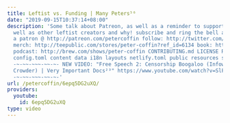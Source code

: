 ```yaml
---
title: Leftist vs. Funding | Many Peters⁵⁶
date: "2019-09-15T10:37:14+08:00"
description: 'Some talk about Patreon, as well as a reminder to support myself as
  well as other leftist creators and why! subscribe and ring the bell and/or become
  a patron @ http://patreon.com/petercoffin follow: http://twitter.com/petercoffin
  merch: http://teepublic.com/stores/peter-coffin?ref_id=6134 book: http://amzn.to/32aT4FJ
  podcast: http://brew.com/shows/peter-coffin CONTRIBUTING.md LICENSE README.md archetypes
  config.toml content data i18n layouts netlify.toml public resources scripts static
  -~-~~-~~~-~~-~- NEW VIDEO: "Free Speech 2: Censorship Boogaloo (Infowars, Steven
  Crowder) | Very Important Docs²³" https://www.youtube.com/watch?v=SlFdykutQ0g&list=PL9oHQnEByWyXObkJN9YYQS9hxBjpN8RLG
  -~-~~-~~~-~~-~-'
url: /petercoffin/6epq5DG2uXQ/
providers:
  youtube:
    id: 6epq5DG2uXQ
type: video
---
```

